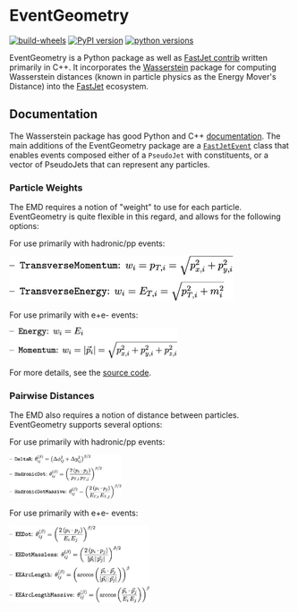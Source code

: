 # EventGeometry

[![build-wheels](https://github.com/pkomiske/EventGeometry/actions/workflows/build-wheels.yml/badge.svg)](https://github.com/pkomiske/EventGeometry/actions)
[![PyPI version](https://badge.fury.io/py/EventGeometry.svg)](https://pypi.org/project/EventGeometry/)
[![python versions](https://img.shields.io/pypi/pyversions/EventGeometry)](https://pypi.org/project/EventGeometry/)

EventGeometry is a Python package as well as [FastJet contrib](https://fastjet.hepforge.org/contrib/) written primarily in C++. It incorporates the [Wasserstein](https://pkomiske.github.io/Wasserstein/) package for computing Wasserstein distances (known in particle physics as the Energy Mover's Distance) into the [FastJet](http://fastjet.fr) ecosystem.

## Documentation

The Wasserstein package has good Python and C++ [documentation](https://pkomiske.github.io/Wasserstein/docs/emd/). The main additions of the EventGeometry package are a [`FastJetEvent`](https://github.com/pkomiske/EventGeometry/blob/main/EventGeometry.hh#L123-L183) class that enables events composed either of a `PseudoJet` with constituents, or a vector of PseudoJets that can represent any particles.

### Particle Weights

The EMD requires a notion of "weight" to use for each particle. EventGeometry is quite flexible in this regard, and allows for the following options:

For use primarily with hadronic/pp events:

<img src="images/HadronicWeights.jpeg" alt="Hadronic particle weights" width="400"/>

For use primarily with e+e- events:

<img src="images/EEWeights.jpeg" alt="EE particle weights" width="300"/>

For more details, see the [source code](https://github.com/pkomiske/EventGeometry/blob/main/EventGeometry.hh#L186-L237).

### Pairwise Distances

The EMD also requires a notion of distance between particles. EventGeometry supports several options:

For use primarily with hadronic/pp events:

<img src="images/HadronicMeasures.jpeg" alt="Hadronic pairwise distance measures" width="200"/>

For use primarily with e+e- events:

<img src="images/EEMeasures.jpeg" alt="EE pairwise distance measures" width="250"/>


